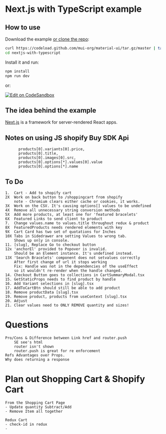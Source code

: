 # Next.js with TypeScript example

## How to use

Download the example [or clone the repo](https://github.com/mui-org/material-ui):

```sh
curl https://codeload.github.com/mui-org/material-ui/tar.gz/master | tar -xz --strip=2  material-ui-master/examples/nextjs-with-typescript
cd nextjs-with-typescript
```

Install it and run:

```sh
npm install
npm run dev
```

or:

[![Edit on CodeSandbox](https://codesandbox.io/static/img/play-codesandbox.svg)](https://codesandbox.io/s/github/mui-org/material-ui/tree/master/examples/nextjs-with-typescript)

## The idea behind the example

[Next.js](https://github.com/zeit/next.js) is a framework for server-rendered React apps.


## Notes on using JS shopify Buy SDK Api  
          products[0].variants[0].price,
          products[0].title,
          products[0].images[0].src,
          products[0].options[*].values[0].value
          products[0].options[*].name

## To Do

    1.  Cart - Add to shopify cart
    2X  Work on back button to /shoppingcart from shopify
        note - Chromium clears either cache or cookies, it works.
    3X  Work on the CSV. It's causing options[] values to be undefined
    4X  Remove all unnecessary string conversion methods
    5X  Add more products, at least one for 'featured bracelets'
    6X  Featured Links to send client to product
    7.  Change values.name to values.title throughout redux & product
    8X  FeaturedProducts needs rendered elements with key
    9X  Cart Card has two set of quotations for Inches
    10X Tabs in Sidedrawer are setting Values to wrong tab.
        Shows up only in console.
    11. [slug], Replace Go to checkout button
    12x 'anchorEl' provided to Popover is invalid.
        Should be an Element instance. It's undefined instead.
    13X 'Search Bracelets' component does not setvalues correctly
        After first change of url it stops working
        Fix: Handle was not in the dependencies of the useEffect
        so it wouldn't re-render when the handle changed.
    14. Checkout Button goes to collections in CartSummaryModal.tsx
    15. GetStaticProps needs to find product by handle 
    16. Add Variant selections in [slug].tsx
    17. AddToCartBtn should still be able to add product
    18. Remove productData [slug].tsx
    19. Remove product, products from useContext [slug].tsx
    20. Adjust
    21. Clear values need to ONLY REMOVE quantity and sizes!

# Questions
    Pro/Cons & Difference between Link href and router.push
        SE see's html
        router isn't shown
        router.push is great for re enforcement
    Refs Advantages over Props.
    Why does returning a response

# Plan out Shopping Cart & Shopify Cart
    From the Shopping Cart Page
    - Update quantity Subtract/Add
    - Remove Item all together

    Redux Cart
    - check-id in redux
    - 

